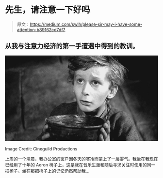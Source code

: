 # 先生，请注意一下好吗

> 原文：<https://medium.com/swlh/please-sir-may-i-have-some-attention-b89162cd7df7>

## 从我与注意力经济的第一手遭遇中得到的教训。

![](img/c8a599411cd12a43630e4866581869fc.png)

Image Credit: Cineguild Productions

上周的一个清晨，我办公室的窗户因冬天的寒冷而蒙上了一层雾气。我坐在我现在已经用了十年的 Aeron 椅子上，这是我在音乐生涯和随后寻求关注时使用的同一把椅子。坐在那把椅子上的记忆仍然帮助我…